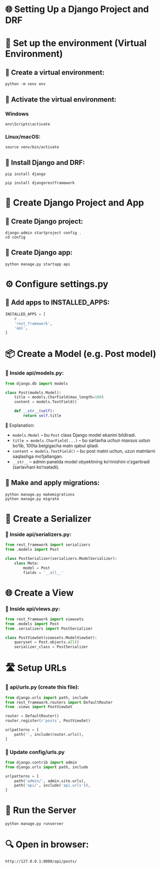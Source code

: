 # 🌐 Setting Up a Django Project and DRF

# 📌 Set up the environment (Virtual Environment)

## 📌 Create a virtual environment:

```shell
python -m venv env
```

## 📌 Activate the virtual environment:
### Windows

```shell
env\Scripts\activate
```

### Linux/macOS:

```shell
source venv/bin/activate
```

## 📌 Install Django and DRF:

```shell
pip install django
```

```shell
pip install djangorestframework
```

# 📁 Create Django Project and App

## 📌 Create Django project:

```shell
django-admin startproject config .
cd config
```

## 📌 Create Django app:

```shell
python manage.py startapp api
```

# ⚙️ Configure settings.py

## 📌 Add apps to INSTALLED_APPS:

```python
INSTALLED_APPS = [
    # ...
    'rest_framework',
    'api',
]
```

# 📦 Create a Model (e.g. Post model)

### 📌 Inside api/models.py:

```python
from django.db import models

class Post(models.Model):
    title = models.CharField(max_length=100)
    content = models.TextField()

    def __str__(self):
        return self.title
```

🧠 Explanation:
- `models.Model` – bu `Post` class Django model ekanini bildiradi.
- `title = models.CharField(...)` – bu sarlavha uchun maxsus ustun bo‘lib, 100ta belgigacha matn qabul qiladi.
- `content = models.TextField()` – bu post matni uchun, uzun matnlarni saqlashga mo‘ljallangan.
- `__str__` – admin panelda model obyektining ko‘rinishini o‘zgartiradi (sarlavhani ko‘rsatadi).

## 🔗 Make and apply migrations:

```shell
python manage.py makemigrations
python manage.py migrate
```

# 🧰 Create a Serializer

### 📌 Inside api/serializers.py:

```python
from rest_framework import serializers
from .models import Post

class PostSerializer(serializers.ModelSerializer):
    class Meta:
        model = Post
        fields = '__all__'
```

# 🌐 Create a View

### 📌 Inside api/views.py:

```python
from rest_framework import viewsets
from .models import Post
from .serializers import PostSerializer

class PostViewSet(viewsets.ModelViewSet):
    queryset = Post.objects.all()
    serializer_class = PostSerializer
```

# 🛣️ Setup URLs

### 📌 api/urls.py (create this file):

```python
from django.urls import path, include
from rest_framework.routers import DefaultRouter
from .views import PostViewSet

router = DefaultRouter()
router.register(r'posts', PostViewSet)

urlpatterns = [
    path('', include(router.urls)),
]
```

### 📌 Update config/urls.py

```python
from django.contrib import admin
from django.urls import path, include

urlpatterns = [
    path('admin/', admin.site.urls),
    path('api/', include('api.urls')),
]
```

# 🚀 Run the Server

```shell
python manage.py runserver
```

# 🔍 Open in browser:

```shell
http://127.0.0.1:8000/api/posts/
```

